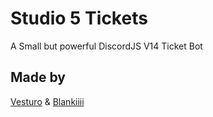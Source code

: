 
# Studio 5 Tickets
A Small but powerful DiscordJS V14 Ticket Bot


## Made by
[Vesturo](https://github.com/vesturo) &
[Blankiiii](https://github.com/Blankiiii)